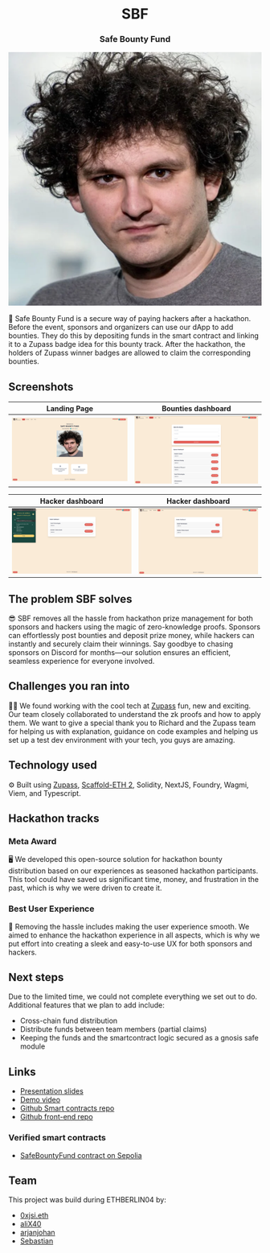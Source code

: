 <div align="center">
  <h1 align="center">SBF</h1>
  <h3>Safe Bounty Fund</h3>
  
![logo](logo.png)
</div>

💸 Safe Bounty Fund is a secure way of paying hackers after a hackathon. Before the event, sponsors and organizers can use our dApp to add bounties. They do this by depositing funds in the smart contract and linking it to a Zupass badge idea for this bounty track. After the hackathon, the holders of Zupass winner badges are allowed to claim the corresponding bounties.

## Screenshots

| Landing Page                                  | Bounties dashboard                        |
| --------------------------------------------- | ----------------------------------------- |
| ![Landing Page](screenshots/landing-page.png) | ![Sponsor page](screenshots/bounties.png) |

| Hacker dashboard                        | Hacker dashboard                |
| --------------------------------------- | ------------------------------- |
| ![Hacker page](screenshots/hacker1.png) | ![???](screenshots/hacker2.png) |

## The problem SBF solves

😎 SBF removes all the hassle from hackathon prize management for both sponsors and hackers using the magic of zero-knowledge proofs. Sponsors can effortlessly post bounties and deposit prize money, while hackers can instantly and securely claim their winnings. Say goodbye to chasing sponsors on Discord for months—our solution ensures an efficient, seamless experience for everyone involved.

## Challenges you ran into

🧑‍💻 We found working with the cool tech at [Zupass](https://zupass.org) fun, new and exciting. Our team closely collaborated to understand the zk proofs and how to apply them. We want to give a special thank you to Richard and the Zupass team for helping us with explanation, guidance on code examples and helping us set up a test dev environment with your tech, you guys are amazing.

## Technology used

⚙️ Built using [Zupass](https://zupass.org), [Scaffold-ETH 2](https://scaffoldeth.io/), Solidity, NextJS, Foundry, Wagmi, Viem, and Typescript.

## Hackathon tracks

### Meta Award

🖥️ We developed this open-source solution for hackathon bounty distribution based on our experiences as seasoned hackathon participants. This tool could have saved us significant time, money, and frustration in the past, which is why we were driven to create it.

### Best User Experience

💅 Removing the hassle includes making the user experience smooth. We aimed to enhance the hackathon experience in all aspects, which is why we put effort into creating a sleek and easy-to-use UX for both sponsors and hackers.

## Next steps

Due to the limited time, we could not complete everything we set out to do. Additional features that we plan to add include:

- Cross-chain fund distribution
- Distribute funds between team members (partial claims)
- Keeping the funds and the smartcontract logic secured as a gnosis safe module

## Links

- [Presentation slides](https://docs.google.com/presentation/d/1Ve6jAdFijR18LzaWVAjBa3N_5VS2jSHFuacSU-f5MTE/edit?usp=sharing)
- [Demo video](https://www.loom.com/share/a032dbc1beae416ab2dbd48c27d0710b?sid=b02ad7b2-c82e-49bd-8283-edc159672fa0)
- [Github Smart contracts repo](https://github.com/berlin-bounty-kings/contracts)
- [Github front-end repo](https://github.com/berlin-bounty-kings/frontend)

### Verified smart contracts

- [SafeBountyFund contract on Sepolia](https://sepolia.etherscan.io/address/0x8409b68ac606776c2bf28078529883542fcc4f96)

## Team

This project was build during ETHBERLIN04 by:

- [0xjsi.eth](https://twitter.com/0xjsieth)
- [aliX40](https://x.com/AliX__40)
- [arjanjohan](https://x.com/arjanjohan/)
- [Sebastian](https://www.linkedin.com/in/sebastian-s-a29b93276)
